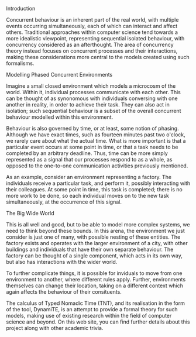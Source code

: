Introduction

Concurrent behaviour is an inherent part of the real world, with multiple events occurring simultaneously, each of which can interact and affect others. Traditional approaches within computer science tend towards a more idealistic viewpoint, representing sequential isolated behaviour, with concurrency considered as an afterthought. The area of concurrency theory instead focuses on concurrent processes and their interactions, making these considerations more central to the models created using such formalisms.

Modelling Phased Concurrent Environments

Imagine a small closed environment which models a microcosm of the world. Within it, individual processes communicate with each other. This can be thought of as synonomous with individuals conversing with one another in reality, in order to achieve their task. They can also act in isolation; such sequential behaviour is a subset of the overall concurrent behaviour modelled within this environment.

Behaviour is also governed by time, or at least, some notion of phasing. Although we have exact times, such as fourteen minutes past two o'clock, we rarely care about what the actual time. What is more important is that a particular event occurs at some point in time, or that a task needs to be completed by an arbitrary deadline. Thus, time can be more simply represented as a signal that our processes respond to as a whole, as opposed to the one-to-one communication activities previously mentioned.

As an example, consider an environment representing a factory. The individuals receive a particular task, and perform it, possibly interacting with their colleagues. At some point in time, this task is completed; there is no more work to be done, so each individual moves on to the new task simultaneously, at the occurrence of this signal.

The Big Wide World

This is all well and good, but to be able to model more complex systems, we need to think beyond these bounds. In this arena, the environment we just consider is just one of many, with possible nesting of these entities. The factory exists and operates with the larger environment of a city, with other buildings and individuals that have their own separate behaviour. The factory can be thought of a single component, which acts in its own way, but also has interactions with the wider world.

To further complicate things, it is possible for inviduals to move from one environment to another, where different rules apply. Further, environments themselves can change their location, taking on a different context which again affects the behaviour of their consituents.

The calculus of Typed Nomadic Time (TNT), and its realisation in the form of the tool, DynamiTE, is an attempt to provide a formal theory for such models, making use of existing research within the field of computer science and beyond. On this web site, you can find further details about this project along with other academic trivia.